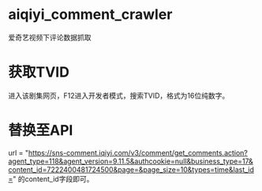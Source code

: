 # aiqiyi_comment_crawler
爱奇艺视频下评论数据抓取

# 获取TVID
进入该剧集网页，F12进入开发者模式，搜索TVID，格式为16位纯数字。

# 替换至API
 url = "https://sns-comment.iqiyi.com/v3/comment/get_comments.action?agent_type=118&agent_version=9.11.5&authcookie=null&business_type=17&content_id=7222400481724500&page=&page_size=10&types=time&last_id="
的content_id字段即可。
